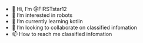 - 👋 Hi, I’m @FIRSTstar12
- 👀 I’m interested in robots
- 🌱 I’m currently learning kotlin
- 💞️ I’m looking to collaborate on classified infomation
- 📫 How to reach me classified infomation

<!---
FRISTstella/FRISTstella is a ✨ special ✨ repository because its `README.md` (this file) appears on your GitHub profile.
You can click the Preview link to take a look at your changes.
--->
